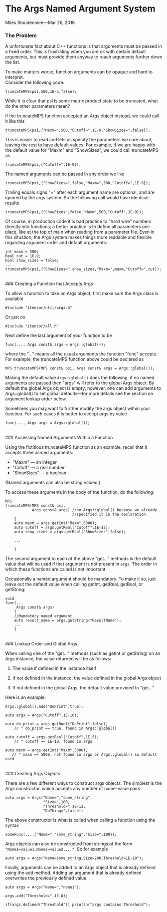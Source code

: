 
# The Args Named Argument System

<span class='article_sig'>Miles Stoudenmire&mdash;Mar 26, 2016</span>

### The Problem

A unfortunate fact about C++ functions is that arguments must be passed in a fixed order.
This is frustrating when you are ok with certain default arguments, but must provide
them anyway to reach arguments further down the list.

To make matters worse, function arguments can be opaque and hard to interpret.
<br/>Consider the following code:

    truncateMPS(psi,500,1E-5,false);

While it is clear that psi is some matrix product state to be truncated, what do
the other parameters mean?

If the truncateMPS function accepted an Args object instead, we
could call it like this

    truncateMPS(psi,{"Maxm=",500,"Cutoff=",1E-9,"ShowSizes=",false});

This is easier to read and lets us specify the parameters we care about,
leaving the rest to have default values. For example, if we are happy with the default
value for "Maxm" and "ShowSizes", we could call truncateMPS as

    truncateMPS(psi,{"Cutoff=",1E-9});

The named arguments can be passed in any order we like

    truncateMPS(psi,{"ShowSizes=",false,"Maxm=",500,"Cutoff=",1E-9});

Trailing equals signs "=" after each argument name are optional, and are ignored by the args
system. So the following call would have identical results

    truncateMPS(psi,{"ShowSizes",false,"Maxm",500,"Cutoff",1E-9});

Of course, in production code it is bad practice to "hard wire" numbers directly 
into functions; a better practice is to define all parameters one place, like at 
the top of main when reading from a parameter file. Even in this situation,
the Args system makes things more readable and flexible
regarding argument order and default arguments:

    int maxm = 500;
    Real cut = 1E-9;
    bool show_sizes = false;
    ...
    truncateMPS(psi,{"ShowSizes=",show_sizes,"Maxm=",maxm,"Cutoff=",cut});

<br/>
### Creating a Function that Accepts Args

To allow a function to take an Args object, first make sure the Args class is available

    #include "itensor/util/args.h"

Or just do

    #include "itensor/all.h"

Next define the last argument of your function to be

    func(..., Args const& args = Args::global());

where the "..." means all the usual arguments the function "func" accepts.
For example, the truncateMPS function above could be declared as

    MPS truncateMPS(MPS const& psi, Args const& args = Args::global());

Making the default value `Args::global()` does the following: if no named arguments
are passed then "args" will refer to the global Args object. By default the
global Args object is empty;
however, one can add arguments to Args::global() to set
global defaults&mdash;for more details see the section on argument lookup order below.

Sometimes you may want to further modify the args object within your function.
For such cases it is better to accept args by value

    func(..., Args args = Args::global());

<br/>
### Accessing Named Arguments Within a Function

Using the fictitious truncateMPS function as an example, recall that it 
accepts three named arguments:
* "Maxm" &mdash; an integer
* "Cutoff" &mdash; a real number
* "ShowSizes" &mdash; a boolean

(Named arguments can also be string valued.)

To access these arguments in the body of the function, do the following:

    MPS
    truncateMPS(MPS const& psi,
                Args const& args) //no Args::global() because we already
                                  //specified it in the declaration
        {
        auto maxm = args.getInt("Maxm",5000);
        auto cutoff = args.getReal("Cutoff",1E-12);
        auto show_sizes = args.getBool("ShowSizes",false);

        ...

        }


The second argument to each of the above "get..." methods is the default value
that will be used if that argument is not present in `args`. The 
order in which these functions are called is not important.

Occasionally a named argument should be mandatory. To make it so, just
leave out the default value when calling getInt, getReal, getBool, or getString:

    void
    func(...
         Args const& args)
        {
        //Mandatory named argument
        auto result_name = args.getString("ResultName");
        ...
        }


<br/>
### Lookup Order and Global Args

When calling one of the "get..." methods (such as getInt or getString) on an Args instance,
the value returned will be as follows:

1. The value if defined in the instance itself

2. If not defined in the instance, the value defined in the global Args object

3. If not defined in the global Args, the default value provided to "get..."

Here is an example:

    Args::global().add("DoPrint",true);

    auto args = Args("Cutoff",1E-10);

    auto do_print = args.getBool("DoPrint",false);
        // ^ do_print == true, found in Args::global()

    auto cutoff = args.getReal("Cutoff",1E-5);
        // ^ cutoff == 1E-10, found in args

    auto maxm = args.getInt("Maxm",5000);
       // ^ maxm == 5000, not found in args or Args::global() so default used
    

<br/>
### Creating Args Objects

There are a few different ways to construct args objects. The simplest is the Args constructor,
which accepts any number of name-value pairs:

    auto args = Args("Name=","some_string",
                     "Size=",100,
                     "Threshold=",1E-12,
                     "DoThing=",false);

The above constructor is what is called when calling a function using the syntax

    someFunc(...,{"Name=","some_string","Size=",100});

Args objects can also be constructed from strings of the form `"Name1=value1,Name2=value2,..."`.
So for example

    auto args = Args("Name=some_string,Size=200,Threshold=1E-10");

Finally, arguments can be added to an Args object that is already defined using the add method.
Adding an argument that is already defined overwrites the previously defined value.

    auto args = Args("Name=","name1");

    args.add("Threshold=",1E-8);

    if(args.defined("Threshold")) println("args contains Threshold");


